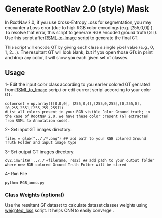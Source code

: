 # Generate RootNav 2.0 (style) Mask

In RootNav 2.0, if you use Cross-Entropy Loss for segmentation, you may encounter a Loss error (due to high RGB color encodings (e.g. [255,0,0]) ). To resolve that error, this script to generate RGB encoded ground truth (GT). Use this script after [RSML-to-Image](https://github.com/robail-yasrab/RSML-to-Image) script to generate the final GT. 

This script will encode GT by giving each class a single pixel value (e.g., 0, 1, 2....). The resultant GT will look blank, but if you open those GTs in paint and drop any color, it will show you each given set of classes. 


## Usage
1- Edit the input color class according to you earlier colored GT genrated from [RSML_to_Image](https://github.com/robail-yasrab/RSML-to-Image.git) script/ or edit current script according to your color GT. 
```
colourset = np.array([[0,0,0], [255,0,0],[255,0,255],[0,255,0], [0,255,255],[255,255,255]])  
#List all colors present in your RGB visible Color Ground truth; in the case of RootNav 2.0, we have these color present (GT extracted from RSML to Annotation code). 
```
2- Set input GT images directory: 
```
files = glob(".././*.png") ## add path to your RGB colored Ground Truth Folder and input image type 
```
3- Set output GT images directory: 
```
cv2.imwrite('.././'+filename, res2) ## add path to your output folder where new RGB colored Ground Truth Folder will be stored
```
4- Run File 
```
python RGB_anno.py
```

### Class Weights  (optional)
Use the resultant GT dataset to calculate dataset classes weights using [weighted_loss](https://github.com/robail-yasrab/dataset_weights) script. It helps CNN to easily converge .  
